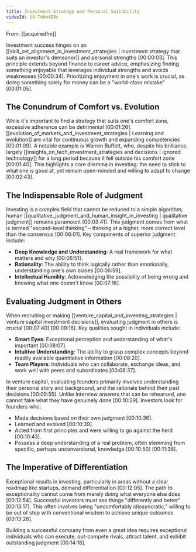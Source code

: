 ```yaml
---
title: Investment Strategy and Personal Suitability
videoId: UX-TdHm4E8s
---
```


From: [[acquiredfm]] <br/> 

Investment success hinges on an [[skill_set_alignment_in_investment_strategies | investment strategy that suits an investor's demeanor]] and personal strengths <a class="yt-timestamp" data-t="00:00:03">[00:00:03]</a>. This principle extends beyond finance to career advice, emphasizing finding something enjoyable that leverages individual strengths and avoids weaknesses <a class="yt-timestamp" data-t="00:00:34">[00:00:34]</a>. Prioritizing enjoyment in one's work is crucial, as doing something solely for money can be a "world-class mistake" <a class="yt-timestamp" data-t="00:01:05">[00:01:05]</a>.

## The Conundrum of Comfort vs. Evolution

While it's important to find a strategy that suits one's comfort zone, excessive adherence can be detrimental <a class="yt-timestamp" data-t="00:01:26">[00:01:26]</a>. [[evolution_of_markets_and_investment_strategies | Learning and evolution]] are vital for continuous growth and expanding competencies <a class="yt-timestamp" data-t="00:01:09">[00:01:09]</a>. A notable example is Warren Buffett, who, despite his brilliance, largely [[insights_on_tech_investment_strategies and decisions | ignored technology]] for a long period because it fell outside his comfort zone <a class="yt-timestamp" data-t="00:01:40">[00:01:40]</a>. This highlights a core dilemma in investing: the need to stick to what one is good at, yet remain open-minded and willing to adapt to change <a class="yt-timestamp" data-t="00:02:43">[00:02:43]</a>.

## The Indispensable Role of Judgment

Investing is a complex field that cannot be reduced to a simple algorithm; human [[qualitative_judgment_and_human_insight_in_investing | qualitative judgment]] remains paramount <a class="yt-timestamp" data-t="00:03:41">[00:03:41]</a>. This judgment comes from what is termed "second-level thinking" – thinking at a higher, more correct level than the consensus <a class="yt-timestamp" data-t="00:06:01">[00:06:01]</a>. Key components of superior judgment include:
*   **Deep Knowledge and Understanding**: A real framework for what matters and why <a class="yt-timestamp" data-t="00:06:51">[00:06:51]</a>.
*   **Rationality**: The ability to think logically rather than emotionally, understanding one's own biases <a class="yt-timestamp" data-t="00:06:59">[00:06:59]</a>.
*   **Intellectual Humility**: Acknowledging the possibility of being wrong and knowing what one doesn't know <a class="yt-timestamp" data-t="00:07:16">[00:07:16]</a>.

## Evaluating Judgment in Others

When recruiting or making [[venture_capital_and_investing_strategies | venture capital investment decisions]], evaluating judgment in others is crucial <a class="yt-timestamp" data-t="00:07:40">[00:07:40]</a> <a class="yt-timestamp" data-t="00:09:16">[00:09:16]</a>. Key qualities sought in individuals include:
*   **Smart Eyes**: Exceptional perception and understanding of what's important <a class="yt-timestamp" data-t="00:08:07">[00:08:07]</a>.
*   **Intuitive Understanding**: The ability to grasp complex concepts beyond readily available quantitative information <a class="yt-timestamp" data-t="00:08:20">[00:08:20]</a>.
*   **Team Players**: Individuals who can collaborate, exchange ideas, and work well with peers and subordinates <a class="yt-timestamp" data-t="00:08:37">[00:08:37]</a>.

In venture capital, evaluating founders primarily involves understanding their personal story and background, and the rationale behind their past decisions <a class="yt-timestamp" data-t="00:09:55">[00:09:55]</a>. Unlike interview answers that can be rehearsed, one cannot fake what they have genuinely done <a class="yt-timestamp" data-t="00:10:29">[00:10:29]</a>. Investors look for founders who:
*   Made decisions based on their own judgment <a class="yt-timestamp" data-t="00:10:36">[00:10:36]</a>.
*   Learned and evolved <a class="yt-timestamp" data-t="00:10:39">[00:10:39]</a>.
*   Acted from first principles and were willing to go against the herd <a class="yt-timestamp" data-t="00:10:43">[00:10:43]</a>.
*   Possess a deep understanding of a real problem, often stemming from specific, perhaps unconventional, knowledge <a class="yt-timestamp" data-t="00:10:50">[00:10:50]</a> <a class="yt-timestamp" data-t="00:11:36">[00:11:36]</a>.

## The Imperative of Differentiation

Exceptional results in investing, particularly in areas without a clear roadmap like startups, demand differentiation <a class="yt-timestamp" data-t="00:12:05">[00:12:05]</a>. The path to exceptionality cannot come from merely doing what everyone else does <a class="yt-timestamp" data-t="00:12:54">[00:12:54]</a>. Successful investors must see things "differently and better" <a class="yt-timestamp" data-t="00:13:17">[00:13:17]</a>. This often involves being "uncomfortably idiosyncratic," willing to be out of step with conventional wisdom to achieve unique outcomes <a class="yt-timestamp" data-t="00:13:28">[00:13:28]</a>.

Building a successful company from even a great idea requires exceptional individuals who can execute, out-compete rivals, attract talent, and exhibit outstanding judgment <a class="yt-timestamp" data-t="00:14:18">[00:14:18]</a>.